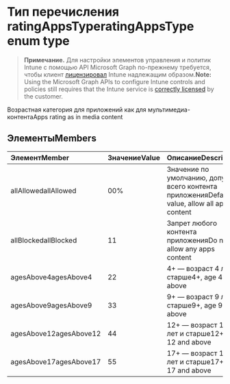 # <a name="ratingappstype-enum-type"></a><span data-ttu-id="e88a4-101">Тип перечисления ratingAppsType</span><span class="sxs-lookup"><span data-stu-id="e88a4-101">ratingAppsType enum type</span></span>

> <span data-ttu-id="e88a4-102">**Примечание.** Для настройки элементов управления и политик Intune с помощью API Microsoft Graph по-прежнему требуется, чтобы клиент [лицензировал](https://go.microsoft.com/fwlink/?linkid=839381) Intune надлежащим образом.</span><span class="sxs-lookup"><span data-stu-id="e88a4-102">**Note:** Using the Microsoft Graph APIs to configure Intune controls and policies still requires that the Intune service is [correctly licensed](https://go.microsoft.com/fwlink/?linkid=839381) by the customer.</span></span>

<span data-ttu-id="e88a4-103">Возрастная категория для приложений как для мультимедиа-контента</span><span class="sxs-lookup"><span data-stu-id="e88a4-103">Apps rating as in media content</span></span>
## <a name="members"></a><span data-ttu-id="e88a4-104">Элементы</span><span class="sxs-lookup"><span data-stu-id="e88a4-104">Members</span></span>
|<span data-ttu-id="e88a4-105">Элемент</span><span class="sxs-lookup"><span data-stu-id="e88a4-105">Member</span></span>|<span data-ttu-id="e88a4-106">Значение</span><span class="sxs-lookup"><span data-stu-id="e88a4-106">Value</span></span>|<span data-ttu-id="e88a4-107">Описание</span><span class="sxs-lookup"><span data-stu-id="e88a4-107">Description</span></span>|
|:---|:---|:---|
|<span data-ttu-id="e88a4-108">allAllowed</span><span class="sxs-lookup"><span data-stu-id="e88a4-108">allAllowed</span></span>|<span data-ttu-id="e88a4-109">0</span><span class="sxs-lookup"><span data-stu-id="e88a4-109">0%</span></span>|<span data-ttu-id="e88a4-110">Значение по умолчанию, допуск всего контента приложения</span><span class="sxs-lookup"><span data-stu-id="e88a4-110">Default value, allow all apps content</span></span>|
|<span data-ttu-id="e88a4-111">allBlocked</span><span class="sxs-lookup"><span data-stu-id="e88a4-111">allBlocked</span></span>|<span data-ttu-id="e88a4-112">1</span><span class="sxs-lookup"><span data-stu-id="e88a4-112">1</span></span>|<span data-ttu-id="e88a4-113">Запрет любого контента приложения</span><span class="sxs-lookup"><span data-stu-id="e88a4-113">Do not allow any apps content</span></span>|
|<span data-ttu-id="e88a4-114">agesAbove4</span><span class="sxs-lookup"><span data-stu-id="e88a4-114">agesAbove4</span></span>|<span data-ttu-id="e88a4-115">2</span><span class="sxs-lookup"><span data-stu-id="e88a4-115">2</span></span>|<span data-ttu-id="e88a4-116">4+ — возраст 4 лет и старше</span><span class="sxs-lookup"><span data-stu-id="e88a4-116">4+, age 4 and above</span></span>|
|<span data-ttu-id="e88a4-117">agesAbove9</span><span class="sxs-lookup"><span data-stu-id="e88a4-117">agesAbove9</span></span>|<span data-ttu-id="e88a4-118">3</span><span class="sxs-lookup"><span data-stu-id="e88a4-118">3</span></span>|<span data-ttu-id="e88a4-119">9+ — возраст 9 лет и старше</span><span class="sxs-lookup"><span data-stu-id="e88a4-119">9+, age 9 and above</span></span>|
|<span data-ttu-id="e88a4-120">agesAbove12</span><span class="sxs-lookup"><span data-stu-id="e88a4-120">agesAbove12</span></span>|<span data-ttu-id="e88a4-121">4</span><span class="sxs-lookup"><span data-stu-id="e88a4-121">4</span></span>|<span data-ttu-id="e88a4-122">12+ — возраст 12 лет и старше</span><span class="sxs-lookup"><span data-stu-id="e88a4-122">12+, age 12 and above</span></span> |
|<span data-ttu-id="e88a4-123">agesAbove17</span><span class="sxs-lookup"><span data-stu-id="e88a4-123">agesAbove17</span></span>|<span data-ttu-id="e88a4-124">5</span><span class="sxs-lookup"><span data-stu-id="e88a4-124">5</span></span>|<span data-ttu-id="e88a4-125">17+ — возраст 17 лет и старше</span><span class="sxs-lookup"><span data-stu-id="e88a4-125">17+, age 17 and above</span></span>|



